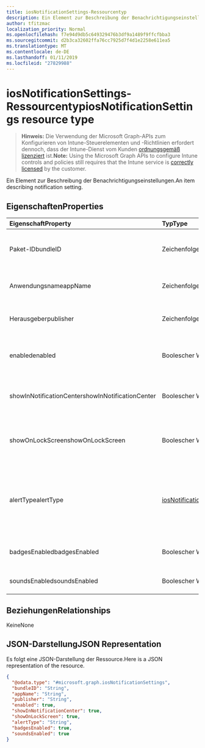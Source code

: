 ```yaml
---
title: iosNotificationSettings-Ressourcentyp
description: Ein Element zur Beschreibung der Benachrichtigungseinstellungen.
author: tfitzmac
localization_priority: Normal
ms.openlocfilehash: f7e94d9db5c649329476b3df9a1489f9ffcfbba3
ms.sourcegitcommit: d2b3ca32602ffa76cc7925d7f4d1e2258e611ea5
ms.translationtype: MT
ms.contentlocale: de-DE
ms.lasthandoff: 01/11/2019
ms.locfileid: "27829988"
---
```

# <a name="iosnotificationsettings-resource-type"></a><span data-ttu-id="4ef0b-103">iosNotificationSettings-Ressourcentyp</span><span class="sxs-lookup"><span data-stu-id="4ef0b-103">iosNotificationSettings resource type</span></span>

> <span data-ttu-id="4ef0b-104">**Hinweis:** Die Verwendung der Microsoft Graph-APIs zum Konfigurieren von Intune-Steuerelementen und -Richtlinien erfordert dennoch, dass der Intune-Dienst vom Kunden [ordnungsgemäß lizenziert](https://go.microsoft.com/fwlink/?linkid=839381) ist.</span><span class="sxs-lookup"><span data-stu-id="4ef0b-104">**Note:** Using the Microsoft Graph APIs to configure Intune controls and policies still requires that the Intune service is [correctly licensed](https://go.microsoft.com/fwlink/?linkid=839381) by the customer.</span></span>

<span data-ttu-id="4ef0b-105">Ein Element zur Beschreibung der Benachrichtigungseinstellungen.</span><span class="sxs-lookup"><span data-stu-id="4ef0b-105">An item describing notification setting.</span></span>
## <a name="properties"></a><span data-ttu-id="4ef0b-106">Eigenschaften</span><span class="sxs-lookup"><span data-stu-id="4ef0b-106">Properties</span></span>
|<span data-ttu-id="4ef0b-107">Eigenschaft</span><span class="sxs-lookup"><span data-stu-id="4ef0b-107">Property</span></span>|<span data-ttu-id="4ef0b-108">Typ</span><span class="sxs-lookup"><span data-stu-id="4ef0b-108">Type</span></span>|<span data-ttu-id="4ef0b-109">Beschreibung</span><span class="sxs-lookup"><span data-stu-id="4ef0b-109">Description</span></span>|
|:---|:---|:---|
|<span data-ttu-id="4ef0b-110">Paket-ID</span><span class="sxs-lookup"><span data-stu-id="4ef0b-110">bundleID</span></span>|<span data-ttu-id="4ef0b-111">Zeichenfolge</span><span class="sxs-lookup"><span data-stu-id="4ef0b-111">String</span></span>|<span data-ttu-id="4ef0b-112">Paket-ID der App, auf die diese Benachrichtigungseinstellungen angewandt werden.</span><span class="sxs-lookup"><span data-stu-id="4ef0b-112">Bundle id of app to which to apply these notification settings.</span></span>|
|<span data-ttu-id="4ef0b-113">Anwendungsname</span><span class="sxs-lookup"><span data-stu-id="4ef0b-113">appName</span></span>|<span data-ttu-id="4ef0b-114">Zeichenfolge</span><span class="sxs-lookup"><span data-stu-id="4ef0b-114">String</span></span>|<span data-ttu-id="4ef0b-115">Anwendungsname, der der Paket-ID zugeordnet werden muss.</span><span class="sxs-lookup"><span data-stu-id="4ef0b-115">Application name to be associated with the bundleID.</span></span>|
|<span data-ttu-id="4ef0b-116">Herausgeber</span><span class="sxs-lookup"><span data-stu-id="4ef0b-116">publisher</span></span>|<span data-ttu-id="4ef0b-117">Zeichenfolge</span><span class="sxs-lookup"><span data-stu-id="4ef0b-117">String</span></span>|<span data-ttu-id="4ef0b-118">Herausgeber, der der Paket-ID zugeordnet werden muss.</span><span class="sxs-lookup"><span data-stu-id="4ef0b-118">Publisher to be associated with the bundleID.</span></span>|
|<span data-ttu-id="4ef0b-119">enabled</span><span class="sxs-lookup"><span data-stu-id="4ef0b-119">enabled</span></span>|<span data-ttu-id="4ef0b-120">Boolescher Wert</span><span class="sxs-lookup"><span data-stu-id="4ef0b-120">Boolean</span></span>|<span data-ttu-id="4ef0b-121">Gibt an, ob Benachrichtigungen für diese App zulässig sind.</span><span class="sxs-lookup"><span data-stu-id="4ef0b-121">Indicates whether notifications are allowed for this app.</span></span>|
|<span data-ttu-id="4ef0b-122">showInNotificationCenter</span><span class="sxs-lookup"><span data-stu-id="4ef0b-122">showInNotificationCenter</span></span>|<span data-ttu-id="4ef0b-123">Boolescher Wert</span><span class="sxs-lookup"><span data-stu-id="4ef0b-123">Boolean</span></span>|<span data-ttu-id="4ef0b-124">Gibt an, ob Benachrichtigungen im Nachrichtencenter angezeigt werden können.</span><span class="sxs-lookup"><span data-stu-id="4ef0b-124">Indicates whether notifications can be shown in notification center.</span></span>|
|<span data-ttu-id="4ef0b-125">showOnLockScreen</span><span class="sxs-lookup"><span data-stu-id="4ef0b-125">showOnLockScreen</span></span>|<span data-ttu-id="4ef0b-126">Boolescher Wert</span><span class="sxs-lookup"><span data-stu-id="4ef0b-126">Boolean</span></span>|<span data-ttu-id="4ef0b-127">Gibt an, ob Benachrichtigungen auf dem Sperrbildschirm angezeigt werden können.</span><span class="sxs-lookup"><span data-stu-id="4ef0b-127">Indicates whether notifications can be shown on the lock screen.</span></span>|
|<span data-ttu-id="4ef0b-128">alertType</span><span class="sxs-lookup"><span data-stu-id="4ef0b-128">alertType</span></span>|[<span data-ttu-id="4ef0b-129">iosNotificationAlertType</span><span class="sxs-lookup"><span data-stu-id="4ef0b-129">iosNotificationAlertType</span></span>](../resources/intune-deviceconfig-iosnotificationalerttype.md)|<span data-ttu-id="4ef0b-130">Gibt die Art der Warnung für Benachrichtigungen für diese App an.</span><span class="sxs-lookup"><span data-stu-id="4ef0b-130">Indicates the type of alert for notifications for this app.</span></span> <span data-ttu-id="4ef0b-131">Mögliche Werte: `deviceDefault`, `banner`, `modal`, `none`.</span><span class="sxs-lookup"><span data-stu-id="4ef0b-131">Possible values are: `deviceDefault`, `banner`, `modal`, `none`.</span></span>|
|<span data-ttu-id="4ef0b-132">badgesEnabled</span><span class="sxs-lookup"><span data-stu-id="4ef0b-132">badgesEnabled</span></span>|<span data-ttu-id="4ef0b-133">Boolescher Wert</span><span class="sxs-lookup"><span data-stu-id="4ef0b-133">Boolean</span></span>|<span data-ttu-id="4ef0b-134">Gibt an, ob Badges für diese App zulässig sind.</span><span class="sxs-lookup"><span data-stu-id="4ef0b-134">Indicates whether badges are allowed for this app.</span></span>|
|<span data-ttu-id="4ef0b-135">soundsEnabled</span><span class="sxs-lookup"><span data-stu-id="4ef0b-135">soundsEnabled</span></span>|<span data-ttu-id="4ef0b-136">Boolescher Wert</span><span class="sxs-lookup"><span data-stu-id="4ef0b-136">Boolean</span></span>|<span data-ttu-id="4ef0b-137">Gibt an, ob Ton für diese App zulässig ist.</span><span class="sxs-lookup"><span data-stu-id="4ef0b-137">Indicates whether sounds are allowed for this app.</span></span>|

## <a name="relationships"></a><span data-ttu-id="4ef0b-138">Beziehungen</span><span class="sxs-lookup"><span data-stu-id="4ef0b-138">Relationships</span></span>
<span data-ttu-id="4ef0b-139">Keine</span><span class="sxs-lookup"><span data-stu-id="4ef0b-139">None</span></span>
## <a name="json-representation"></a><span data-ttu-id="4ef0b-140">JSON-Darstellung</span><span class="sxs-lookup"><span data-stu-id="4ef0b-140">JSON Representation</span></span>
<span data-ttu-id="4ef0b-141">Es folgt eine JSON-Darstellung der Ressource.</span><span class="sxs-lookup"><span data-stu-id="4ef0b-141">Here is a JSON representation of the resource.</span></span>
<!-- {
  "blockType": "resource",
  "@odata.type": "microsoft.graph.iosNotificationSettings"
}
-->
``` json
{
  "@odata.type": "#microsoft.graph.iosNotificationSettings",
  "bundleID": "String",
  "appName": "String",
  "publisher": "String",
  "enabled": true,
  "showInNotificationCenter": true,
  "showOnLockScreen": true,
  "alertType": "String",
  "badgesEnabled": true,
  "soundsEnabled": true
}
```



